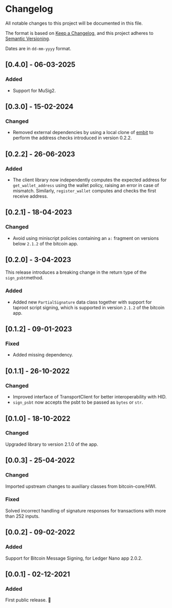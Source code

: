 # Changelog

All notable changes to this project will be documented in this file.

The format is based on [Keep a Changelog](https://keepachangelog.com/en/1.0.0/),
and this project adheres to [Semantic Versioning](https://semver.org/spec/v2.0.0.html).

Dates are in `dd-mm-yyyy` format.

## [0.4.0] - 06-03-2025

### Added

- Support for MuSig2.

## [0.3.0] - 15-02-2024

### Changed

- Removed external dependencies by using a local clone of [embit](https://github.com/diybitcoinhardware/embit) to perform the address checks introduced in version 0.2.2.

## [0.2.2] - 26-06-2023

### Added

- The client library now independently computes the expected address for `get_wallet_address` using the wallet policy, raising an error in case of mismatch. Similarly, `register_wallet` computes and checks the first receive address.

## [0.2.1] - 18-04-2023

### Changed
- Avoid using miniscript policies containing an `a:` fragment on versions below `2.1.2` of the bitcoin app.

## [0.2.0] - 3-04-2023

This release introduces a breaking change in the return type of the `sign_psbt`method.

### Added
- Added new `PartialSignature` data class together with support for taproot script signing, which is supported in version `2.1.2` of the bitcoin app.

## [0.1.2] - 09-01-2023

### Fixed
- Added missing dependency.

## [0.1.1] - 26-10-2022

### Changed

- Improved interface of TransportClient for better interoperability with HID.
- `sign_psbt` now accepts the psbt to be passed as `bytes` or `str`.

## [0.1.0] - 18-10-2022

### Changed

Upgraded library to version 2.1.0 of the app.

## [0.0.3] - 25-04-2022

### Changed

Imported upstream changes to auxiliary classes from bitcoin-core/HWI.

### Fixed

Solved incorrect handling of signature responses for transactions with more than 252 inputs.

## [0.0.2] - 09-02-2022

### Added

Support for Bitcoin Message Signing, for Ledger Nano app 2.0.2.

## [0.0.1] - 02-12-2021

### Added

First public release. 🎉
